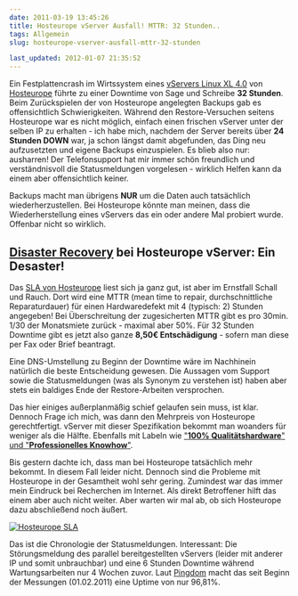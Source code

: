 ```yaml
---
date: 2011-03-19 13:45:26
title: Hosteurope vServer Ausfall! MTTR: 32 Stunden..
tags: Allgemein
slug: hosteurope-vserver-ausfall-mttr-32-stunden

last_updated: 2012-01-07 21:35:52
---
```


Ein Festplattencrash im Wirtssystem eines <a href="http://www.hosteurope.de/produkt/Virtual-Server-Linux-XL">vServers Linux XL 4.0</a> von <a href="http://www.hosteurope.de">Hosteurope</a> führte zu einer Downtime von Sage und Schreibe <strong>32 Stunden</strong>. Beim Zurückspielen der von Hosteurope angelegten Backups gab es offensichtlich Schwierigkeiten. Während den Restore-Versuchen seitens Hosteurope war es nicht möglich, einfach einen frischen vServer unter der selben IP zu erhalten - ich habe mich, nachdem der Server bereits über <strong>24 Stunden DOWN</strong> war, ja schon längst damit abgefunden, das Ding neu aufzusetzten und eigene Backups einzuspielen. Es blieb also nur: ausharren! Der Telefonsupport hat mir immer schön freundlich und verständnisvoll die Statusmeldungen vorgelesen - wirklich Helfen kann da einem aber offensichtlich keiner.

Backups macht man übrigens <strong>NUR</strong> um die Daten auch tatsächlich wiederherzustellen. Bei Hosteurope könnte man meinen, dass die Wiederherstellung eines vServers das ein oder andere Mal probiert wurde. Offenbar nicht so wirklich.
<h2><a href="http://de.wikipedia.org/wiki/Disaster_Recovery">Disaster Recovery</a> bei Hosteurope vServer: Ein Desaster!</h2>
Das <a href="http://www.hosteurope.de/produkte/Support-Leistungen-SLA">SLA von Hosteurope</a> liest sich ja ganz gut, ist aber im Ernstfall Schall und Rauch. Dort wird eine MTTR (mean time to repair, durchschnittliche Reparaturdauer) für einen Hardwaredefekt mit 4 (typisch: 2) Stunden angegeben! Bei Überschreitung der zugesicherten MTTR gibt es pro 30min. 1/30 der Monatsmiete zurück - maximal aber 50%. Für 32 Stunden Downtime gibt es jetzt also ganze <strong>8,50€ Entschädigung</strong> - sofern man diese per Fax oder Brief beantragt.

Eine DNS-Umstellung zu Beginn der Downtime wäre im Nachhinein natürlich die beste Entscheidung gewesen. Die Aussagen vom Support sowie die Statusmeldungen (was als Synonym zu verstehen ist) haben aber stets ein baldiges Ende der Restore-Arbeiten versprochen.

Das hier einiges außerplanmäßig schief gelaufen sein muss, ist klar. Dennoch Frage ich mich, was dann den Mehrpreis von Hosteurope gerechtfertigt. vServer mit dieser Spezifikation bekommt man woanders für weniger als die Hälfte. Ebenfalls mit Labeln wie <a href="http://www.hosteurope.de/content/Virtual-Server-110-Prozent-Performance">"<strong>100% Qualitätshardware</strong>" und "<strong>Professionelles Knowhow</strong>"</a>.

Bis gestern dachte ich, dass man bei Hosteurope tatsächlich mehr bekommt. In diesem Fall leider nicht. Dennoch sind die Probleme mit Hosteurope in der Gesamtheit wohl sehr gering. Zumindest war das immer mein Eindruck bei Recherchen im Internet. Als direkt Betroffener hilft das einem aber auch nicht weiter. Aber warten wir mal ab, ob sich Hosteurope dazu abschließend noch äußert.

[![Hosteurope SLA](images/2011/hosteurope-recovery-262x300.png)](images/2011/hosteurope-recovery.png)

Das ist die Chronologie der Statusmeldungen. Interessant: Die Störungsmeldung des parallel bereitgestellten vServers (leider mit anderer IP und somit unbrauchbar) und eine 6 Stunden Downtime während Wartungsarbeiten nur 4 Wochen zuvor. Laut <a href="http://www.pingdom.com/">Pingdom</a> macht das seit Beginn der Messungen (01.02.2011) eine Uptime von nur 96,81%.